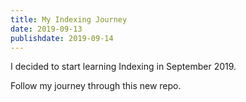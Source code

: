```yaml
---
title: My Indexing Journey
date: 2019-09-13
publishdate: 2019-09-14
---
```


I decided to start learning Indexing in September 2019.

Follow my journey through this new repo.
